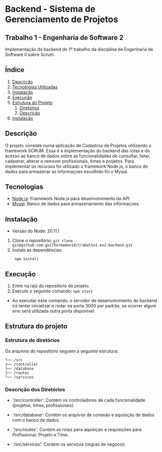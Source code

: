# Backend - Sistema de Gerenciamento de Projetos
## Trabalho 1 - Engenharia de Software 2
Implementação do backend do 1º trabalho da disciplina de Engenharia de Software II sobre Scrum.

## Índice

1. [Descrição](#descrição)
2. [Tecnologias Utilizadas](#tecnologias)
3. [Instalação](#instalação)
4. [Execução](#execução)
5. [Estrutura do Projeto](#estrutura-do-projeto)
   1. [Diretórios](#estrutura-de-diretórios)
   2. [Descrição](#descrição-dos-diretórios)
3. [Instalação](#instalação)


## Descrição

O projeto consiste numa aplicação de Cadastros de Projetos utilizando o framework SCRUM. Essa é a implementação do backend das rotas e do acesso ao banco de dados sobre as funcionalidades de consultar, listar, cadastrar, alterar e remover profissionais, times e projetos.
Para implementar os recursos foi utilizado o framework Node.js, o banco de dados para armazenar as informaçoes escolhido foi o Mysql.

## Tecnologias

- [Node.js](https://nodejs.org/en): Framework Node.js para desenvolvimento da API.
- [Mysql](https://www.mysql.com/): Banco de dados para armazenamento das informaçoes.

## Instalação

- Versão do Node: 20.11.1

1. Clone o repositório: `git clone git@github.com:guilhermemon18/trabalho1-es2-backend.git`
2. Instale as dependências:
   ```console
    npm install
   ```

## Execução
1. Entre na raiz do repositório do projeto.
2. Execute o seguinte comando: `npm start`

- Ao executar esse comando, o servidor de desenvolvimento do backend irá tentar inicializar e rodar na porta 3000 por padrão, se ocorrer algum erro será utilizada outra porta disponível.

## Estrutura do projeto

### Estrutura de diretórios

Os arquivos do repositório seguem a seguinte estrutura:

```
└── /src
├── /controller
├── /database
├── /routes
└── /services

```

### Descrição dos Diretórios

- '/src/controller': Contém os controladores de cada funcionalidade (projetos, times, profissionais).

- '/src/database': Contém os arquivos de conexão e aquisição de dados com o banco de dados.

- '/src/routes': Contém as rotas para aquisição e requisições para  Profissional, Projeto e Time.

- '/src/services': Contém os serviços (regras de negócio).

